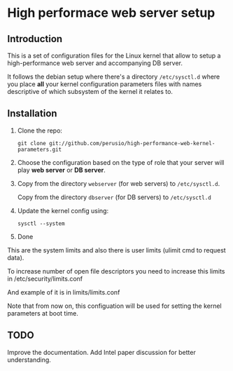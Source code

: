 # High performace web server setup

## Introduction

This is a set of configuration files for the Linux kernel that allow
to setup a high-performance web server and accompanying DB server.

It follows the debian setup where there's a directory `/etc/sysctl.d`
where you place **all** your kernel configuration parameters files
with names descriptive of which subsystem of the kernel it relates to.

## Installation

 1. Clone the repo:
        
        git clone git://github.com/perusio/high-performance-web-kernel-parameters.git 

 2. Choose the configuration based on the type of role that your
    server will play **web server** or **DB server**.

 3. Copy from the directory `webserver` (for web servers) to
    `/etc/sysctl.d`.
    
    Copy from the directory `dbserver` (for DB servers) to
    `/etc/sysctl.d`  

 4. Update the kernel config using:
        
        sysctl --system
        
 5. Done

This are the system limits and also there is user limits (ulimit cmd to request data).

To increase number of open file descriptors you need to increase this limits in /etc/security/limits.conf

And example of it is in limits/limits.conf
 
Note that from now on, this configuation will be used for setting the
kernel parameters at boot time.
  
## TODO
 
Improve the documentation. Add Intel paper discussion for better understanding.
